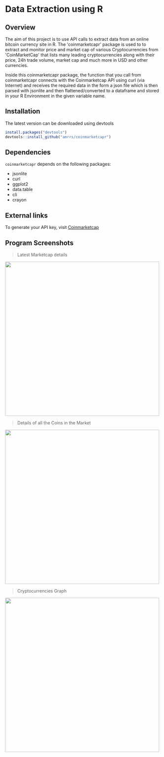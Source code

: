 # Data Extraction using R

## Overview
The aim of this project is to use API calls to extract data from an online bitcoin currency site in R.
The 'coinmarketcapr' package is used to to extract and monitor price and market cap of various Cryptocurrencies from 'CoinMarketCap' that lists many leading cryptocurrencies along with their price, 24h trade volume, market cap and much more in USD and other currencies.

Inside this coinmarketcapr package, the function that you call from coinmarketcapr connects with the Coinmarketcap API using curl (via Internet) and receives the required data in the form a json file which is then parsed with jsonlite and then flattened/converted to a dataframe and stored in your R Environment in the given variable name.

## Installation

The latest version can be downloaded using devtools

```R
install.packages("devtools")
devtools::install_github("amrrs/coinmarketcapr")
```

## Dependencies

 ```coinmarketcapr``` depends on the following packages:
  * jsonlite
  * curl
  * ggplot2
  * data.table
  * cli
  * crayon

## External links

To generate your API key, visit [Coinmarketcap](https://coinmarketcap.com/api)

## Program Screenshots

> Latest Marketcap details

<img src='https://github.com/harshvs4/Data-Extraction/blob/main/images/latest_marketcap.PNG' widht='450px' height='500px'>

> Details of all the Coins in the Market

<img src='https://github.com/harshvs4/Data-Extraction/blob/main/images/all_coins.PNG' widht='450px' height='500px'>

> Cryptocurrencies Graph

<img src='https://github.com/harshvs4/Data-Extraction/blob/main/images/bitcoin_graph.PNG' widht='450px' height='500px'>
